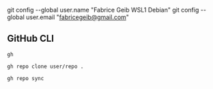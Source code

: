 git config --global user.name "Fabrice Geib WSL1 Debian"
git config --global user.email "fabricegeib@gmail.com"

## GitHub CLI

```
gh

gh repo clone user/repo .

gh repo sync
```
